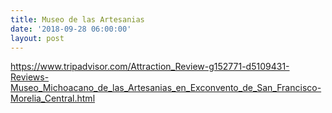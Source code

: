 ```yaml
---
title: Museo de las Artesanias
date: '2018-09-28 06:00:00'
layout: post
---
```


https://www.tripadvisor.com/Attraction_Review-g152771-d5109431-Reviews-Museo_Michoacano_de_las_Artesanias_en_Exconvento_de_San_Francisco-Morelia_Central.html